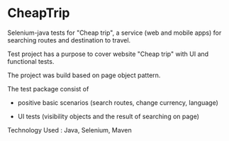 # CheapTrip

Selenium-java tests for "Cheap trip", a service (web and mobile apps) for searching routes and destination to travel.

Test project has a purpose to cover website "Cheap trip" with UI and functional tests.

The project was build based on page object pattern.

The test package consist of
- positive basic scenarios (search routes, change currency, language)

- UI tests (visibility objects and the result of searching on page)

Technology Used : Java, Selenium, Maven
 

